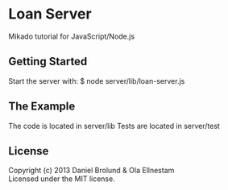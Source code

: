 # Loan Server 

Mikado tutorial for JavaScript/Node.js

## Getting Started
Start the server with: 
$ node server/lib/loan-server.js

## The Example
The code is located in server/lib
Tests are located in server/test

## License
Copyright (c) 2013 Daniel Brolund & Ola Ellnestam  
Licensed under the MIT license.
